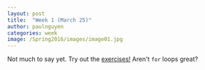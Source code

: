 ```yaml
---
layout: post
title:  "Week 1 (March 25)"
author: paulnguyen
categories: week
image: /Spring2016/images/image01.jpg
---
```


Not much to say yet. Try out the [exercises!][ex01] Aren't <code>for</code> loops great?


[ex01]: /Spring2016/files/exercises/exercises01.pdf